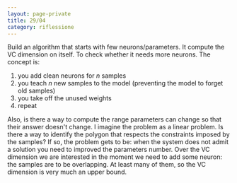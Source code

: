 ```yaml
--- 
layout: page-private
title: 29/04
category: riflessione
---
```


Build an algorithm that starts with few neurons/parameters.
It compute the VC dimension on itself. To check whether it needs more neurons.
The concept is:
1. you add clean neurons for $n$ samples
2. you teach $n$ new samples to the model (preventing the model to forget old samples)
3. you take off the unused weights
4. repeat

Also, is there a way to compute the range parameters can change so that
their answer doesn't change. I imagine the problem as a linear problem. Is there
a way to identify the polygon that respects the constraints imposed by the
samples? If so, the problem gets to be: when the system does not admit a
solution you need to improved the parameters number. Over the VC dimension we
are interested in the moment we need to add some neuron: the samples are to be
overlapping. At least many of them, so the VC dimension is very much an upper
bound.
